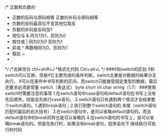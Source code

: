 /* 正数和负数的
 * 正数的反码与原码相等  正数的补码与原码相等
 * 负数的反码最高位不变其他位取反
 * 负数的补码是反码加1
 * 按位与 & 同为1为1，否则为0
 * 按位或 | 同为0为0  否则为1
 * 异或   ^ 两数相同为0，否则为1
 * 取反   ~
 * 
 */
 /*去掉空白 ctrl+shift+J
 *格式化代码 Ctrl+alt+L
 */
###if和switch的区别
if和switch可以互换，但是if它主要完成的条件判断，switch主要是对数据的结果分支执行，
if可以在条件中书写判断的区间，而switch只能接受固定类型的数据，最后还要求必须是常量
switch（表达式） byte short int char  string（1.7）
###使用switch时需要注意的事项
1.在switch语句中case语句和default语句在书写上没有先后顺序。但是会先执行case语句。
2.switch语句只有遇到两个情况才会结束整个switch语句。1.遇到break语句；2.执行到整个switch语句的
末尾（switch语句匹配的最后的右大括号）
3.在switch语句中，是可以省略default语句的。而且default语句中的break同样也是可以省略的
4.在switch语句的书写上，是可以省略break语句的。但是在执行时，如果没有break语句，程序会向下
  继续执行可执行的代码


